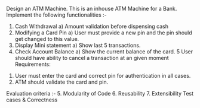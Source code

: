 Design an ATM Machine. This is an inhouse ATM Machine for a Bank. Implement the following functionalities :-
1) Cash Withdrawal
   a) Amount validation before dispensing cash
2) Modifying a Card Pin
   a) User must provide a new pin and the pin should get changed to this value.
3) Display Mini statement
   a) Show last 5 transactions.
4) Check Account Balance
   a) Show the current balance of the card.
   5 User should have ability to cancel a transaction at an given moment
   Requirements:
1. User must enter the card and correct pin for authentication in all cases.
2. ATM should validate the card and pin.
   
Evaluation criteria :-
5. Modularity of Code
6. Reusability
7. Extensibility
   Test cases & Correctness